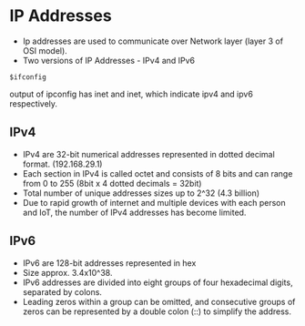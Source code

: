# IP Addresses

- Ip addresses are used to communicate over Network layer (layer 3 of OSI model).
- Two versions of IP Addresses - IPv4 and IPv6

```
$ifconfig
```

output of ipconfig has inet and inet, which indicate ipv4 and ipv6 respectively.

## IPv4
- IPv4 are 32-bit numerical addresses represented in dotted decimal format. (192.168.29.1)
- Each section in IPv4 is called octet and consists of 8 bits and can range from 0 to 255 (8bit x 4 dotted decimals = 32bit)
- Total number of unique addresses sizes up to 2^32 (4.3 billion)
- Due to rapid growth of internet and multiple devices with each person and IoT, the number of IPv4 addresses has become limited.


## IPv6
- IPv6 are 128-bit addresses represented in hex
- Size approx. 3.4x10^38.
- IPv6 addresses are divided into eight groups of four hexadecimal digits, separated by colons. 
- Leading zeros within a group can be omitted, and consecutive groups of zeros can be represented by a double colon (::) to simplify the address.